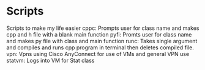 # Scripts
Scripts to make my life easier
cppc:
	Prompts user for class name and makes cpp and h file with a blank main function
pyfi:
	Promts user for class name and makes py file with class and main function
runc:
	Takes single argument and compiles and runs cpp program in terminal then deletes compiled file.
vpn:
	Vpns using Cisco AnyConnect for use of VMs and general VPN use
statvm:
	Logs into VM for Stat class
